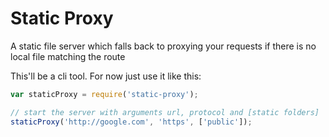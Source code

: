 # Static Proxy

A static file server which falls back to proxying your requests if there is no local file matching the route

This'll be a cli tool. For now just use it like this:

```javascript
var staticProxy = require('static-proxy');

// start the server with arguments url, protocol and [static folders]
staticProxy('http://google.com', 'https', ['public']);
```

